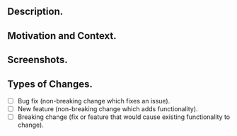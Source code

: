 <!--- Provide a general summary of your changes in the Title above. -->

## Description.

<!--- Describe your changes in details. -->

## Motivation and Context.

<!--- Why is this change required? What problem does it solve? -->
<!--- If it fixes an open issue, please link the issue here. -->

## Screenshots.

<!-- If appropriate. -->

## Types of Changes.

<!--- What types of changes does your code introduce? Put an `x` in all the boxes that apply: -->

- [ ] Bug fix (non-breaking change which fixes an issue).
- [ ] New feature (non-breaking change which adds functionality).
- [ ] Breaking change (fix or feature that would cause existing functionality to change).
